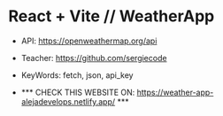 # React + Vite // WeatherApp 

- API: https://openweathermap.org/api
- Teacher: https://github.com/sergiecode
- KeyWords: fetch, json, api_key
  
- *** CHECK THIS WEBSITE ON: https://weather-app-alejadevelops.netlify.app/ ***
